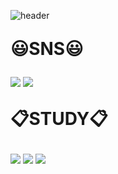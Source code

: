 ![header](https://capsule-render.vercel.app/api?type=slice&color=auto&height=300&text=Hello&fontSize=80&rotate=20&fontAlign=60&fontAlignY=23&desc=I'm%20illymydev&descSize=30&descAlign=70&descAlignY=40)


<p style="font-size: 200%;"><b>😃SNS😃</b><p/>
<img src="https://img.shields.io/badge/Discord-5865F2?style=flat-square&logo=discord&logoColor=white">
<img src="https://img.shields.io/badge/Instargram-E4405F?style=flat-square&logo=instagram&logoColor=white">
<p style="font-size: 200%;"><b>📋STUDY📋</b><p/>
<img src="https://img.shields.io/badge/Node.js-339933?style=flat-square&logo=nodedotjs&logoColor=white">
<img src="https://img.shields.io/badge/Python-3776AB?style=flat-square&logo=python&logoColor=white">
<img src="https://img.shields.io/badge/JavaScript-F7DF1E?style=flat-square&logo=javascript&logoColor=black">
